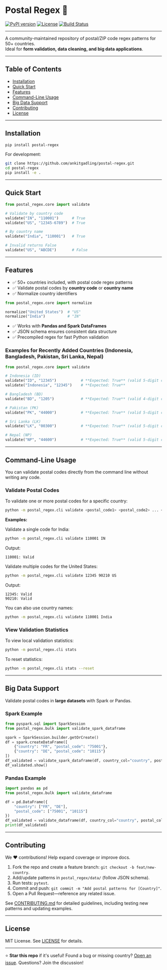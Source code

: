 # Postal Regex 📨

[![PyPI version](https://img.shields.io/pypi/v/postal-regex.svg)](https://pypi.org/project/postal-regex/)
[![License](https://img.shields.io/pypi/l/postal-regex)](LICENSE)
[![Build Status](https://github.com/ankitgadling/postal-regex/actions/workflows/ci.yml/badge.svg)](https://github.com/ankitgadling/postal-regex/actions)

---

A community-maintained repository of postal/ZIP code regex patterns for 50+ countries.  
Ideal for **form validation, data cleaning, and big data applications**.

---

## Table of Contents

- [Installation](#installation)
- [Quick Start](#quick-start)
- [Features](#features)
- [Command-Line Usage](#command-line-usage)
- [Big Data Support](#big-data-support)
- [Contributing](#contributing)
- [License](#license)

---

## Installation

```bash
pip install postal-regex
```

For development:

```bash
git clone https://github.com/ankitgadling/postal-regex.git
cd postal-regex
pip install -e .
```

---

## Quick Start

```python
from postal_regex.core import validate

# Validate by country code
validate("IN", "110001")      # True
validate("US", "12345-6789")  # True

# By country name
validate("India", "110001")   # True

# Invalid returns False
validate("US", "ABCDE")       # False
```

---

## Features

- ✅ 50+ countries included, with postal code regex patterns
- ✅ Validate postal codes by **country code** or **country name**
- ✅ Normalize country identifiers

```python
from postal_regex.core import normalize

normalize("United States")  # "US"
normalize("India")          # "IN"
```

- ✅ Works with **Pandas and Spark DataFrames**
- ✅ JSON schema ensures consistent data structure
- ✅ Precompiled regex for fast Python validation

### Examples for Recently Added Countries (Indonesia, Bangladesh, Pakistan, Sri Lanka, Nepal)

```python
from postal_regex.core import validate

# Indonesia (ID)
validate("ID", "12345")           # **Expected: True** (valid 5-digit code)
validate("Indonesia", "12345")    # **Expected: True**

# Bangladesh (BD)
validate("BD", "1205")            # **Expected: True** (valid 4-digit code)

# Pakistan (PK)
validate("PK", "44000")           # **Expected: True** (valid 5-digit code)

# Sri Lanka (LK)
validate("LK", "00300")           # **Expected: True** (valid 5-digit code, e.g., Colombo)

# Nepal (NP)
validate("NP", "44600")           # **Expected: True** (valid 5-digit code, e.g., Kathmandu)
```

---

## Command-Line Usage

You can validate postal codes directly from the command line without writing any code.

### Validate Postal Codes

To validate one or more postal codes for a specific country:

```sh
python -m postal_regex.cli validate <postal_code1> <postal_code2> ... <country>
```

**Examples:**

Validate a single code for India:
```sh
python -m postal_regex.cli validate 110001 IN
```
Output:
```
110001: Valid
```

Validate multiple codes for the United States:
```sh
python -m postal_regex.cli validate 12345 90210 US
```
Output:
```
12345: Valid
90210: Valid
```

You can also use country names:
```sh
python -m postal_regex.cli validate 110001 India
```

### View Validation Statistics

To view local validation statistics:
```sh
python -m postal_regex.cli stats
```

To reset statistics:
```sh
python -m postal_regex.cli stats --reset
```

---

## Big Data Support

Validate postal codes in **large datasets** with Spark or Pandas.

### Spark Example

```python
from pyspark.sql import SparkSession
from postal_regex.bulk import validate_spark_dataframe

spark = SparkSession.builder.getOrCreate()
df = spark.createDataFrame([
    {"country": "FR", "postal_code": "75001"},
    {"country": "DE", "postal_code": "10115"}
])
df_validated = validate_spark_dataframe(df, country_col="country", postal_col="postal_code")
df_validated.show()
```

### Pandas Example

```python
import pandas as pd
from postal_regex.bulk import validate_dataframe

df = pd.DataFrame({
    "country": ["FR", "DE"],
    "postal_code": ["75001", "10115"]
})
df_validated = validate_dataframe(df, country_col="country", postal_col="postal_code")
print(df_validated)
```

---

## Contributing

We ❤️ contributions! Help expand coverage or improve docs.

1. Fork the repo and create a feature branch: `git checkout -b feat/new-country`.
2. Add/update patterns in `postal_regex/data/` (follow JSON schema).
3. Run tests: `pytest`.
4. Commit and push: `git commit -m "Add postal patterns for [Country]"`.
5. Open a Pull Request—reference any related issue.

See [CONTRIBUTING.md](CONTRIBUTING.md) for detailed guidelines, including testing new patterns and updating examples.

---

## License

MIT License. See [LICENSE](LICENSE) for details.

---

⭐ **Star this repo** if it's useful! Found a bug or missing country? [Open an issue](https://github.com/ankitgadling/postal-regex/issues). Questions? Join the discussion!
